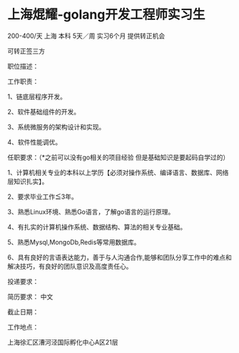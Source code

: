 # 上海焜耀-golang开发工程师实习生

200-400/天 上海 本科 5天／周 实习6个月 提供转正机会

可转正签三方

职位描述：

工作职责：

1、链底层程序开发。

2、软件基础组件的开发。

3、系统微服务的架构设计和实现。

4、软件性能调优。

任职要求：（*之前可以没有go相关的项目经验 但是基础知识是要起码自学过的）

1、计算机相关专业的本科以上学历【必须对操作系统、编译语言、数据库、网络层知识扎实】。

2、要求毕业工作≦3年。

3、熟悉Linux环境、熟悉Go语言，了解go语言的运行原理。

4、有扎实的计算机操作系统、数据结构、算法的相关专业基础。

5、熟悉Mysql,MongoDb,Redis等常用数据库。

6、具有良好的言语表达能力，善于与人沟通合作,能够和团队分享工作中的难点和解决技巧，有良好的团队意识及高度责任心。

投递要求：

简历要求： 中文

截止日期：

工作地点：

上海徐汇区漕河泾国际孵化中心A区21层